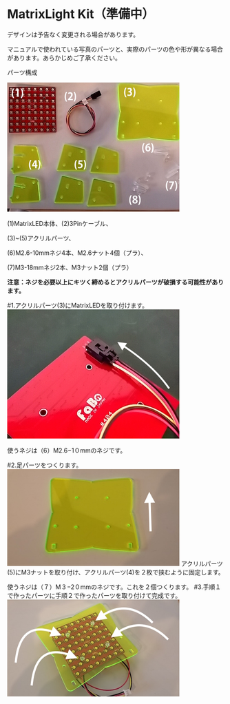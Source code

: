 # MatrixLight Kit（準備中）

デザインは予告なく変更される場合があります。

マニュアルで使われている写真のパーツと、実際のパーツの色や形が異なる場合があります。あらかじめご了承ください。

パーツ構成

![](/img/kit/manual/ml01.jpg)

(1)MatrixLED本体、(2)3Pinケーブル、

(3)~(5)アクリルパーツ、

(6)M2.6-10mmネジ4本、M2.6ナット4個（プラ）、

(7)M3-18mmネジ2本、M3ナット2個（プラ）

**注意：ネジを必要以上にキツく締めるとアクリルパーツが破損する可能性があります。**

#1.アクリルパーツ(3)にMatrixLEDを取り付けます。
![](/img/kit/manual/ml02.jpg)

使うネジは（6）M2.6−1０mmのネジです。

#2.足パーツをつくります。
![](/img/kit/manual/ml03.jpg)
アクリルパーツ(5)にM3ナットを取り付け、アクリルパーツ(4)を２枚で挟むように固定します。

使うネジは（７）M３−2０mmのネジです。これを２個つくります。
#3.手順１で作ったパーツに手順２で作ったパーツを取り付けて完成です。
![](/img/kit/manual/ml04.jpg)




